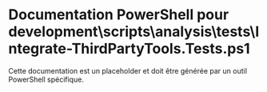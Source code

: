 # Documentation PowerShell pour development\scripts\analysis\tests\Integrate-ThirdPartyTools.Tests.ps1

Cette documentation est un placeholder et doit être générée par un outil PowerShell spécifique.
